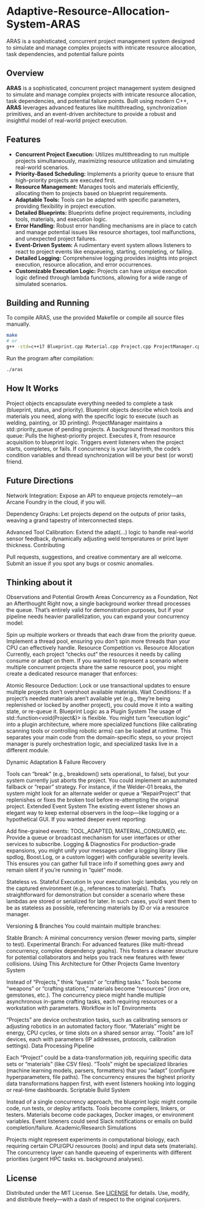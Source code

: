 # Adaptive-Resource-Allocation-System-ARAS
ARAS is a sophisticated, concurrent project management system designed to simulate and manage complex projects with intricate resource allocation, task dependencies, and potential failure points
## Overview

**ARAS** is a sophisticated, concurrent project management system designed to simulate and manage complex projects with intricate resource allocation, task dependencies, and potential failure points. Built using modern C++, **ARAS** leverages advanced features like multithreading, synchronization primitives, and an event-driven architecture to provide a robust and insightful model of real-world project execution.

## Features

*   **Concurrent Project Execution:** Utilizes multithreading to run multiple projects simultaneously, maximizing resource utilization and simulating real-world scenarios.
*   **Priority-Based Scheduling:** Implements a priority queue to ensure that high-priority projects are executed first.
*   **Resource Management:**  Manages tools and materials efficiently, allocating them to projects based on blueprint requirements.
*   **Adaptable Tools:** Tools can be adapted with specific parameters, providing flexibility in project execution.
*   **Detailed Blueprints:** Blueprints define project requirements, including tools, materials, and execution logic.
*   **Error Handling:** Robust error handling mechanisms are in place to catch and manage potential issues like resource shortages, tool malfunctions, and unexpected project failures.
*   **Event-Driven System:** A rudimentary event system allows listeners to react to project events like enqueueing, starting, completing, or failing.
*   **Detailed Logging:** Comprehensive logging provides insights into project execution, resource allocation, and error occurrences.
*   **Customizable Execution Logic:** Projects can have unique execution logic defined through lambda functions, allowing for a wide range of simulated scenarios.

## Building and Running

To compile ARAS, use the provided Makefile or compile all source files manually.

```bash
make
# or
g++ -std=c++17 Blueprint.cpp Material.cpp Project.cpp ProjectManager.cpp Tool.cpp main.cpp -pthread -o aras
```

Run the program after compilation:

```bash
./aras
```

## How It Works
Project objects encapsulate everything needed to complete a task (blueprint, status, and priority).
Blueprint objects describe which tools and materials you need, along with the specific logic to execute (such as welding, painting, or 3D printing).
ProjectManager maintains a std::priority_queue of pending projects. A background thread monitors this queue:
Pulls the highest-priority project.
Executes it, from resource acquisition to blueprint logic.
Triggers event listeners when the project starts, completes, or fails.
If concurrency is your labyrinth, the code’s condition variables and thread synchronization will be your best (or worst) friend.

## Future Directions
Network Integration: Expose an API to enqueue projects remotely—an Arcane Foundry in the cloud, if you will.

Dependency Graphs: Let projects depend on the outputs of prior tasks, weaving a grand tapestry of interconnected steps.

Advanced Tool Calibration: Extend the adapt(...) logic to handle real-world sensor feedback, dynamically adjusting weld temperatures or print layer thickness.
Contributing

Pull requests, suggestions, and creative commentary are all welcome. Submit an issue if you spot any bugs or cosmic anomalies.


## Thinking about it

Observations and Potential Growth Areas
Concurrency as a Foundation, Not an Afterthought
Right now, a single background worker thread processes the queue. That’s entirely valid for demonstration purposes, but if your pipeline needs heavier parallelization, you can expand your concurrency model:

Spin up multiple workers or threads that each draw from the priority queue.
Implement a thread pool, ensuring you don’t spin more threads than your CPU can effectively handle.
Resource Competition vs. Resource Allocation
Currently, each project “checks out” the resources it needs by calling consume or adapt on them. If you wanted to represent a scenario where multiple concurrent projects share the same resource pool, you might create a dedicated resource manager that enforces:

Atomic Resource Deduction: Lock or use transactional updates to ensure multiple projects don’t overshoot available materials.
Wait Conditions: If a project’s needed materials aren’t available yet (e.g., they’re being replenished or locked by another project), you could move it into a waiting state, or re-queue it.
Blueprint Logic as a Plugin System
The usage of std::function<void(Project&)> is flexible. You might turn “execution logic” into a plugin architecture, where more specialized functions (like calibrating scanning tools or controlling robotic arms) can be loaded at runtime. This separates your main code from the domain-specific steps, so your project manager is purely orchestration logic, and specialized tasks live in a different module.

Dynamic Adaptation & Failure Recovery

Tools can “break” (e.g., breakdown() sets operational_ to false), but your system currently just aborts the project. You could implement an automated fallback or “repair” strategy.
For instance, if the Welder-01 breaks, the system might look for an alternate welder or queue a “RepairProject” that replenishes or fixes the broken tool before re-attempting the original project.
Extended Event System
The existing event listener shows an elegant way to keep external observers in the loop—like logging or a hypothetical GUI. If you wanted deeper event reporting:

Add fine-grained events: TOOL_ADAPTED, MATERIAL_CONSUMED, etc.
Provide a queue or broadcast mechanism for user interfaces or other services to subscribe.
Logging & Diagnostics
For production-grade expansions, you might unify your messages under a logging library (like spdlog, Boost.Log, or a custom logger) with configurable severity levels. This ensures you can gather full trace info if something goes awry and remain silent if you’re running in “quiet” mode.

Stateless vs. Stateful Execution
In your execution logic lambdas, you rely on the captured environment (e.g., references to materials). That’s straightforward for demonstration but consider a scenario where these lambdas are stored or serialized for later. In such cases, you’d want them to be as stateless as possible, referencing materials by ID or via a resource manager.

Versioning & Branches
You could maintain multiple branches:

Stable Branch: A minimal concurrency version (fewer moving parts, simpler to test).
Experimental Branch: For advanced features (like multi-thread concurrency, complex dependency graphs).
This fosters a cleaner structure for potential collaborators and helps you track new features with fewer collisions.
Using This Architecture for Other Projects
Game Inventory System

Instead of “Projects,” think “quests” or “crafting tasks.”
Tools become “weapons” or “crafting stations,” materials become “resources” (iron ore, gemstones, etc.).
The concurrency piece might handle multiple asynchronous in-game crafting tasks, each requiring resources or a workstation with parameters.
Workflow in IoT Environments

“Projects” are device orchestration tasks, such as calibrating sensors or adjusting robotics in an automated factory floor.
“Materials” might be energy, CPU cycles, or time slots on a shared sensor array.
“Tools” are IoT devices, each with parameters (IP addresses, protocols, calibration settings).
Data Processing Pipeline

Each “Project” could be a data-transformation job, requiring specific data sets or “materials” (like CSV files).
“Tools” might be specialized libraries (machine learning models, parsers, formatters) that you “adapt” (configure hyperparameters, file paths).
The concurrency ensures the highest priority data transformations happen first, with event listeners hooking into logging or real-time dashboards.
Scriptable Build System

Instead of a single concurrency approach, the blueprint logic might compile code, run tests, or deploy artifacts.
Tools become compilers, linkers, or testers. Materials become code packages, Docker images, or environment variables.
Event listeners could send Slack notifications or emails on build completion/failure.
Academic/Research Simulations

Projects might represent experiments in computational biology, each requiring certain CPU/GPU resources (tools) and input data sets (materials).
The concurrency layer can handle queueing of experiments with different priorities (urgent HPC tasks vs. background analyses).
 
## License
Distributed under the MIT License. See [LICENSE](LICENSE) for details. Use, modify, and distribute freely—with a dash of respect to the original conjurers.

